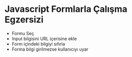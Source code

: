 # Javascript Formlarla Çalışma Egzersizi

- Formu Seç
- Input bilgisini URL içerisine ekle
- Form içindeki bilgiyi sıfırla
- Forma bilgi girilmezse kullanıcıyı uyar